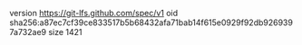 version https://git-lfs.github.com/spec/v1
oid sha256:a87ec7cf39ce833517b5b68432afa71bab14f615e0929f92db9269397a732ae9
size 1421
